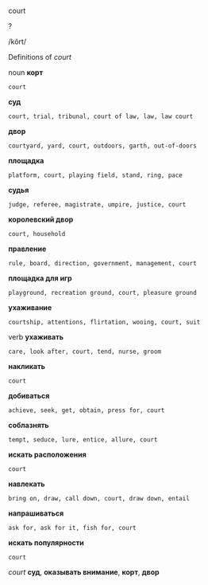 court

?

/kôrt/

Definitions of _court_

noun
**корт**

    court
**суд**

    court, trial, tribunal, court of law, law, law court
**двор**

    courtyard, yard, court, outdoors, garth, out-of-doors
**площадка**

    platform, court, playing field, stand, ring, pace
**судья**

    judge, referee, magistrate, umpire, justice, court
**королевский двор**

    court, household
**правление**

    rule, board, direction, government, management, court
**площадка для игр**

    playground, recreation ground, court, pleasure ground
**ухаживание**

    courtship, attentions, flirtation, wooing, court, suit

verb
**ухаживать**

    care, look after, court, tend, nurse, groom
**накликать**

    court
**добиваться**

    achieve, seek, get, obtain, press for, court
**соблазнять**

    tempt, seduce, lure, entice, allure, court
**искать расположения**

    court
**навлекать**

    bring on, draw, call down, court, draw down, entail
**напрашиваться**

    ask for, ask for it, fish for, court
**искать популярности**

    court

_court_
**суд**, **оказывать внимание**, **корт**, **двор**